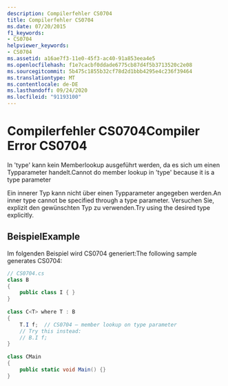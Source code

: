 ```yaml
---
description: Compilerfehler CS0704
title: Compilerfehler CS0704
ms.date: 07/20/2015
f1_keywords:
- CS0704
helpviewer_keywords:
- CS0704
ms.assetid: a16ae7f3-11e0-45f3-ac40-91a853eea4e5
ms.openlocfilehash: f1e7cacbf0ddade6775cb87d4f5b3713520c2e08
ms.sourcegitcommit: 5b475c1855b32cf78d2d1bbb4295e4c236f39464
ms.translationtype: MT
ms.contentlocale: de-DE
ms.lasthandoff: 09/24/2020
ms.locfileid: "91193100"
---
```

# <a name="compiler-error-cs0704"></a><span data-ttu-id="56b20-103">Compilerfehler CS0704</span><span class="sxs-lookup"><span data-stu-id="56b20-103">Compiler Error CS0704</span></span>

<span data-ttu-id="56b20-104">In 'type' kann kein Memberlookup ausgeführt werden, da es sich um einen Typparameter handelt.</span><span class="sxs-lookup"><span data-stu-id="56b20-104">Cannot do member lookup in 'type' because it is a type parameter</span></span>  
  
 <span data-ttu-id="56b20-105">Ein innerer Typ kann nicht über einen Typparameter angegeben werden.</span><span class="sxs-lookup"><span data-stu-id="56b20-105">An inner type cannot be specified through a type parameter.</span></span> <span data-ttu-id="56b20-106">Versuchen Sie, explizit den gewünschten Typ zu verwenden.</span><span class="sxs-lookup"><span data-stu-id="56b20-106">Try using the desired type explicitly.</span></span>  
  
## <a name="example"></a><span data-ttu-id="56b20-107">Beispiel</span><span class="sxs-lookup"><span data-stu-id="56b20-107">Example</span></span>  

 <span data-ttu-id="56b20-108">Im folgenden Beispiel wird CS0704 generiert:</span><span class="sxs-lookup"><span data-stu-id="56b20-108">The following sample generates CS0704:</span></span>  
  
```csharp  
// CS0704.cs  
class B  
{  
    public class I { }  
}  
  
class C<T> where T : B  
{  
    T.I f;  // CS0704 – member lookup on type parameter  
    // Try this instead:  
    // B.I f;  
}  
  
class CMain  
{  
    public static void Main() {}  
}  
```
